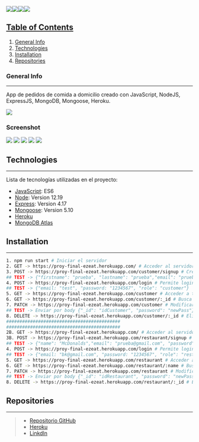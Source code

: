 <img src='https://images.meteociel.fr/im/3867/logo_size_lth1.jpg'><a href='https://images.meteociel.fr/im/7404/merchandising_rpu6_kfz9.png'><img src='https://images.meteociel.fr/im/7404/merchandising_rpu6kfz9_mini.png'><a href='https://images.meteociel.fr/im/5414/glass_edx9.png'><img src='https://images.meteociel.fr/im/5414/glassedx9_mini.png'><a href='https://images.meteociel.fr/im/2704/shirt_cml7.png'><img src='https://images.meteociel.fr/im/2704/shirtcml7_mini.png'>

## Table of Contents
1. [General Info](#general-info)
2. [Technologies](#technologies)
3. [Installation](#installation)
4. [Repositories](#repositories)

### General Info
***
App de pedidos de comida a domicilio creado con JavaScript, NodeJS, ExpressJS, MongoDB, Mongoose, Heroku.

<img src='https://images.meteociel.fr/im/7635/bbdd_diagram_ezeat_dny5.png'>

### Screenshot
<a target='_blank' href='https://images.meteociel.fr/im/1636/get_customer_isn2.png'><img src='https://images.meteociel.fr/im/1636/get_customerisn2_mini.png'></a>
<a target='_blank' href='https://images.meteociel.fr/im/9637/get_restaurant_name_mmv4.png'><img src='https://images.meteociel.fr/im/9637/get_restaurant_namemmv4_mini.png'></a>
<a target='_blank' href='https://images.meteociel.fr/im/8806/login_rkz1.png'><img src='https://images.meteociel.fr/im/8806/loginrkz1_mini.png'></a>
<a target='_blank' href='https://images.meteociel.fr/im/4130/post_menu_num1.png'><img src='https://images.meteociel.fr/im/4130/post_menunum1_mini.png'></a>
<a target='_blank' href='https://images.meteociel.fr/im/8130/post_order_ycj5.png'><img src='https://images.meteociel.fr/im/8130/post_orderycj5_mini.png'></a>


## Technologies
***
Lista de tecnologías utilizadas en el proyecto:
* [JavaScript](https://html.spec.whatwg.org/multipage/): ES6 
* [Node](https://html.spec.whatwg.org/multipage/): Version 12.19 
* [Express](https://html.spec.whatwg.org/multipage/): Version 4.17
* [Mongoose](https://html.spec.whatwg.org/multipage/): Version 5.10 
* [Heroku](https://id.heroku.com/login)
* [MongoDB Atlas](https://www.mongodb.com/cloud/atlas)

## Installation
***
``` bash
1. npm run start # Iniciar el servidor
2. GET -> https://proy-final-ezeat.herokuapp.com/ # Acceder al servidor
3. POST -> https://proy-final-ezeat.herokuapp.com/customer/signup # Crear customer. 
## TEST -> {"firstname": "prueba", "lastname": "prueba","email": "prueba@gmail.com", "password": "1234567"}
4. POST -> https://proy-final-ezeat.herokuapp.com/login # Permite login y recibe token. 
## TEST -> {"email: "test", "password: "1234567", "role": "customer"}
5. GET -> https://proy-final-ezeat.herokuapp.com/customer # Acceder a todos los customers. Necesita token en headers.
6. GET -> https://proy-final-ezeat.herokuapp.com/customer/:_id # Busca un customer por _id.
7. PATCH -> https://proy-final-ezeat.herokuapp.com/customer # Modificar datos.
## TEST -> Enviar por body {"_id": "idCustomer", "password": "newPass"}
8. DELETE -> https://proy-final-ezeat.herokuapp.com/customer/:_id # Elimina customer asociado al :_id recibido.
###########################################
###########################################
2B. GET -> https://proy-final-ezeat.herokuapp.com/ # Acceder al servidor
3B. POST -> https://proy-final-ezeat.herokuapp.com/restaurant/signup # Crear customer. 
## TEST -> {"name": "McDonalds","email": "prueba@gmail.com", "password": "1234567", "adress": "direccion", "image": "imagen.jpg"}
4. POST -> https://proy-final-ezeat.herokuapp.com/login # Permite login y recibe token. 
## TEST -> {"email: "bk@gmail.com", "password: "1234567", "role": "restaurant"}
5. GET -> https://proy-final-ezeat.herokuapp.com/restaurant # Acceder a todos los restaurant.
6. GET -> https://proy-final-ezeat.herokuapp.com/restaurant/:name # Busca un restaurant por name.
7. PATCH -> https://proy-final-ezeat.herokuapp.com/restaurant # Modificar datos.
## TEST -> Enviar por body {"_id": "idRestaurant", "password": "newPass"}
8. DELETE -> https://proy-final-ezeat.herokuapp.com/restaurant/:_id # Elimina restaurant asociado al :_id recibido.

```
## Repositories
***
> * [Repositorio GitHub](https://github.com/AlFlores10/proy.final-ezeat)
> * [Heroku](https://proy-final-ezeat.herokuapp.com/)
> * [LinkdIn](https://www.linkedin.com/in/alflores10/)
